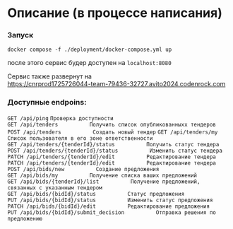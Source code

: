 # Описание (в процессе написания)


### Запуск

```make
docker compose -f ./deployment/docker-compose.yml up
```
после этого сервис будер доступен на `localhost:8080`


Сервис также развернут на  
https://cnrprod1725726044-team-79436-32727.avito2024.codenrock.com


### Доступные endpoins:    

`GET /api/ping`          `Проверка доступности`  
`GET /api/tenders          Получить список опубликованныхх тендеров`   
`POST /api/tenders          Создать новый тендер` 
`GET /api/tenders/my          Список пользователя в его зоне ответственности`   
`GET /api/tenders/{tenderId}/status          Получить статус тендера`   
`POST /api/tenders/{tenderId}/status          Изменить статус тендера`   
`PATCH /api/tenders/{tenderId}/edit          Редактирование тендера`  
`PATCH /api/tenders/{tenderId}/edit          Редактирование тендера`   
`POST /api/bids/new          Создание предложения`   
`GET /api/bids/my          Получение списка ваших предложений`   
`GET /api/bids/{tenderId}/list          Получение предложений, связанных с указанным тендером`   
`GET /api/bids/{bidId}/status          Статус предложения`   
`PUT /api/bids/{bidId}/status          Изменить статус предложения`   
`PATCH /api/bids/{bidId}/edit          Редактирование предложения`   
`PUT /api/bids/{bidId}/submit_decision          Отправка решения по предложению`   



